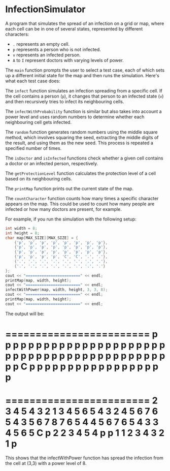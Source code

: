 # InfectionSimulator
A program that simulates the spread of an infection on a grid or map, where each cell can be in one of several states, represented by different characters:

- `.` represents an empty cell.
- `p` represents a person who is not infected.
- `v` represents an infected person.
- `A` to `I` represent doctors with varying levels of power.

The `main` function prompts the user to select a test case, each of which sets up a different initial state for the map and then runs the simulation. Here's what each test case does:

The `infect` function simulates an infection spreading from a specific cell. If the cell contains a person (`p`), it changes that person to an infected state (`v`) and then recursively tries to infect its neighbouring cells.

The `infectWithProbability` function is similar but also takes into account a power level and uses random numbers to determine whether each neighbouring cell gets infected.

The `random` function generates random numbers using the middle square method, which involves squaring the seed, extracting the middle digits of the result, and using them as the new seed. This process is repeated a specified number of times.

The `isDoctor` and `isInfected` functions check whether a given cell contains a doctor or an infected person, respectively.

The `getProtectionLevel` function calculates the protection level of a cell based on its neighbouring cells.

The `printMap` function prints out the current state of the map.

The `countCharacter` function counts how many times a specific character appears on the map. This could be used to count how many people are infected or how many doctors are present, for example. 

For example, if you run the simulation with the following setup:

```cpp
int width = 8;
int height = 8;
char map[MAX_SIZE][MAX_SIZE] = {
    {'p', 'p', 'p', 'p', 'p', 'p', 'p', 'p'},
    {'p', 'p', 'p', 'p', 'p', 'p', 'p', 'p'},
    {'p', 'p', 'p', 'p', 'p', 'p', 'p', 'p'},
    {'p', 'p', 'p', 'p', 'C', 'C', '.', '.'},
    {'.', '.', '.', '.', '.', '.', '.', '.'},
    {'.', '.', '.', '.', '.', '.', '.', '.'}
};
cout << "========================" << endl;
printMap(map, width, height);
cout << "========================" << endl;
infectWithPower(map, width, height, 3, 3, 8);
cout << "========================" << endl;
printMap(map, width, height);
cout << "========================" << endl;
```

The output will be:

========================
p p p p p p p p 
p p p p p p p p 
p p p p p p p p 
p p p p p p p p 
p p p p p p p p 
p p p p p C p p 
p p p p p p p p 
p p p p p p p p 
========================
========================
2 3 4 5 4 3 2 1 
3 4 5 6 5 4 3 2 
4 5 6 7 6 5 4 3 
5 6 7 8 7 6 5 4 
4 5 6 7 6 5 4 3 
3 4 5 6 5 C p 2 
2 3 4 5 4 p p 1 
1 2 3 4 3 2 1 p 
========================
This shows that the infectWithPower function has spread the infection from the cell at (3,3) with a power level of 8.
